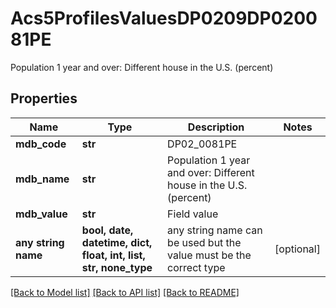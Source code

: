 # Acs5ProfilesValuesDP0209DP020081PE

Population 1 year and over: Different house in the U.S. (percent)

## Properties
Name | Type | Description | Notes
------------ | ------------- | ------------- | -------------
**mdb_code** | **str** | DP02_0081PE | 
**mdb_name** | **str** | Population 1 year and over: Different house in the U.S. (percent) | 
**mdb_value** | **str** | Field value | 
**any string name** | **bool, date, datetime, dict, float, int, list, str, none_type** | any string name can be used but the value must be the correct type | [optional]

[[Back to Model list]](../README.md#documentation-for-models) [[Back to API list]](../README.md#documentation-for-api-endpoints) [[Back to README]](../README.md)



